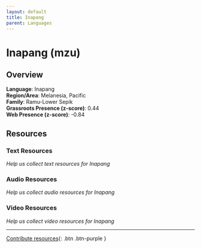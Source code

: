 ```yaml
---
layout: default
title: Inapang
parent: Languages
---
```


# Inapang (mzu)

## Overview

**Language**: Inapang  
**Region/Area**: Melanesia, Pacific  
**Family**: Ramu-Lower Sepik  
**Grassroots Presence (z-score)**: 0.44  
**Web Presence (z-score)**: -0.84  

## Resources

### Text Resources
*Help us collect text resources for Inapang*

### Audio Resources
*Help us collect audio resources for Inapang*

### Video Resources
*Help us collect video resources for Inapang*

---

[Contribute resources](https://forms.office.com/e/1SfLJx3u1r){: .btn .btn-purple }

